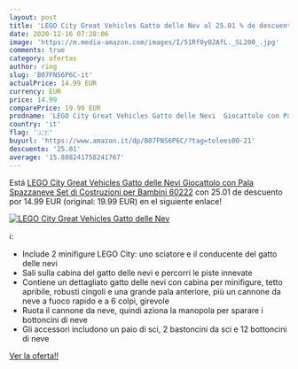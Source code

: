 ```yaml
---
layout: post
title: 'LEGO City Great Vehicles Gatto delle Nev al 25.01 % de descuento'
date: 2020-12-16 07:28:06
image: 'https://m.media-amazon.com/images/I/51Rf0yO2AfL._SL200_.jpg'
comments: true
category: ofertas
author: ring
slug: 'B07FNS6P6C-it'
actualPrice: 14.99 EUR
currency: EUR
price: 14.99
comparePrice: 19.99 EUR
prodname: 'LEGO City Great Vehicles Gatto delle Nevi  Giocattolo con Pala Spazzaneve  Set di Costruzioni per Bambini  60222'
country: 'it'
flag: '🇮🇹'
buyurl: 'https://www.amazon.it/dp/B07FNS6P6C/?tag=tolees00-21'
descuento: '25.01'
average: '15.888241758241767'
---
```


Está [LEGO City Great Vehicles Gatto delle Nevi  Giocattolo con Pala Spazzaneve  Set di Costruzioni per Bambini  60222](https://www.amazon.it/dp/B07FNS6P6C/?tag=tolees00-21) con 25.01 de descuento por 14.99 EUR (original: 19.99 EUR) en el siguiente enlace!

[![LEGO City Great Vehicles Gatto delle Nev](https://m.media-amazon.com/images/I/51Rf0yO2AfL._SL200_.jpg)](https://www.amazon.it/dp/B07FNS6P6C/?tag=tolees00-21)

ℹ️:

- Include 2 minifigure LEGO City: uno sciatore e il conducente del gatto delle nevi
- Sali sulla cabina del gatto delle nevi e percorri le piste innevate
- Contiene un dettagliato gatto delle nevi con cabina per minifigure, tetto apribile, robusti cingoli e una grande pala anteriore, più un cannone da neve a fuoco rapido e a 6 colpi, girevole
- Ruota il cannone da neve, quindi aziona la manopola per sparare i bottoncini di neve
- Gli accessori includono un paio di sci, 2 bastoncini da sci e 12 bottoncini di neve

[Ver la oferta!!](https://www.amazon.it/dp/B07FNS6P6C/?tag=tolees00-21)
